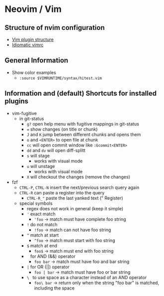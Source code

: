 # Neovim / Vim

## Structure of nvim configuration

- [Vim plugin structure](https://learnvimscriptthehardway.stevelosh.com/chapters/42.html)
- [Idiomatic vimrc](https://github.com/romainl/idiomatic-vimrc)

## General Information

- Show color examples
  - `:source $VIMRUNTIME/syntax/hitest.vim`

## Information and (default) Shortcuts for installed plugins

- vim-fugitive
  - in git-status
    - `g?` open help menu with fugitive mappings in git-status
    - `=` show changes (on title or chunk)
    - `J` and `K` jump between different chunks and opens them
    - `o` and `<ENTER>` to open file at chunk
    - `cc` will open commit window like `:Gcommit<ENTER>`
    - `dd` and `dv` will open diff-splitt
    - `s` will stage
      - works with visual mode
    - `u` will unstage
      - works with visual mode
    - `X` will checkout the changes (remove the changes)
- fzf
  - `CTRL-P`, `CTRL-N` insert the next/previous search query again
  - `CTRL-R` can paste a register into the query
    - `CTRL-R_"` paste the last yanked text (" Register)
  - special symbols
    - regex does not work in general (keep it simple)
    - `'` exact match
      - `'foo` -> match must have complete foo string
    - `!` do not match
      - `!foo` -> match can not have foo string
    - `^` match at start
      - `^foo` -> match must start with foo string
    - `$` match at end
      - `foo$` -> match must end with foo string
    - ` ` for AND (&&) operator
      - `foo bar` -> match must have foo and bar string
    - `|` for OR (||) operator
      - `foo | bar` -> match must have foo or bar string
    - `\ ` to use space as a character instead of an AND operator
      - `foo\ bar` -> return only when the string "foo bar" is matched, including the space
